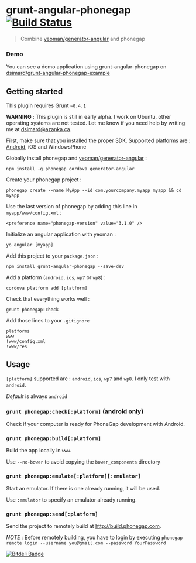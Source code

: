 # grunt-angular-phonegap [![Build Status](https://travis-ci.org/dsimard/grunt-angular-phonegap.png?branch=master)](https://travis-ci.org/dsimard/grunt-angular-phonegap)

> Combine [yeoman/generator-angular][1] and phonegap

### Demo

You can see a demo application using grunt-angular-phonegap on [dsimard/grunt-angular-phonegap-example](https://github.com/dsimard/grunt-angular-phonegap-example)

## Getting started

This plugin requires Grunt `~0.4.1`

__WARNING :__ This plugin is still in early alpha. I work on Ubuntu, other operating systems are not tested. Let me know if you need help
by writing me at <dsimard@azanka.ca>.

First, make sure that you installed the proper SDK. Supported platforms are : [Android](https://developer.android.com/sdk/index.html), iOS and WindowsPhone


Globally install phonegap and [yeoman/generator-angular][1] :

    npm install -g phonegap cordova generator-angular

Create your phonegap project :
    
    phonegap create --name MyApp --id com.yourcompany.myapp myapp && cd myapp
    

Use the last version of phonegap by adding this line in `myapp/www/config.xml` :

    <preference name="phonegap-version" value="3.1.0" />

Initialize an angular application with yeoman :

    yo angular [myapp]
    
Add this project to your `package.json` :
    
    npm install grunt-angular-phonegap --save-dev

Add a platform (`android`, `ios`, `wp7` or `wp8`) :

    cordova platform add [platform]

Check that everything works well :

    grunt phonegap:check

Add those lines to your `.gitignore`

    platforms
    www
    !www/config.xml
    !www/res

## Usage

`[platform]` supported are : `android`, `ios`, `wp7` and `wp8`. I only test with `android`.

_Default_ is always `android`

### `grunt phonegap:check[:platform]` (android only)

Check if your computer is ready for PhoneGap development with Android. 

### `grunt phonegap:build[:platform]`

Build the app locally in `www`.

Use `--no-bower` to avoid copying the `bower_components` directory

### `grunt phonegap:emulate[:platform][:emulator]`

Start an emulator. If there is one already running, it will be used.

Use `:emulator` to specify an emulator already running.

### `grunt phonegap:send[:platform]`

Send the project to remotely build at <http://build.phonegap.com>.

_NOTE :_ Before remotely building, you have to login by executing 
`phonegap remote login --username you@gmail.com --password YourPassword`

[![Bitdeli Badge](https://d2weczhvl823v0.cloudfront.net/dsimard/grunt-angular-phonegap/trend.png)](https://bitdeli.com/free "Bitdeli Badge")

[1]: https://github.com/yeoman/generator-angular  "Yeoman generator for AngularJS"

